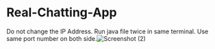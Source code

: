 # Real-Chatting-App

Do not change the IP Address.
Run java file twice in same terminal.
Use same port number on both side.![Screenshot (2)](https://github.com/Dvpshahid9970/Real-Chatting-App/assets/172969620/869d0db5-ec7f-44c8-8156-05a14fd764b5)

